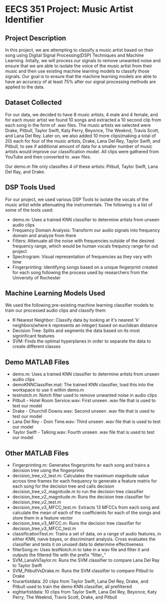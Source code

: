 <h1>EECS 351 Project: Music Artist Identifier</h1>

<h2>Project Description</h2>
<p>In this project, we are attempting to classify a music artist based on their song using Digital Signal Processing(DSP) Techniques and Machine Learning. Initally, we will process our signals to remove unwanted noise and ensure that we are able to isolate the voice of the music artist from their music and then use existing machine learning models to classify those signals. Our goal is to ensure that the machine learning models are able to have an accuracy of at least 75% after our signal processing methods are applied to the data.<p>

<h2>Dataset Collected</h2>
<p>For our data, we decided to have 8 music artists, 4 male and 4 female, and for each music artist we found 10 songs and extracted a 10 second clip from each song in the form of .wav files. The music artists we selected were Drake, Pitbull, Taylor Swift, Katy Perry, Beyonce, The Weeknd, Travis Scott, and Lana Del Rey. Later on, we also added 10 more clips(making a total of 20) each for four of the music artists, Drake, Lana Del Rey, Taylor Swift, and Pitbull, to see if additional amount of data for a smaller number of music artists would improve our classification model. All clips were gathered from YouTube and then converted to .wav files. </p>

<p>Our demo.m file only classifies 4 of these artists: Pitbull, Taylor Swift, Lana Del Ray, and Drake.</p>

<h2>DSP Tools Used</h2>
<p>For our project, we used various DSP Tools to isolate the vocals of the music artist while attenuating the instrumentals. The following is a list of some of the tools used: </p>
<ul>
  <li>demo.m: Uses a trained KNN classifier to determine artists from unseen audio clips</li>
  
  <li>Frequency Domain Analysis: Transform our audio signals into frequency domain and analyze from there</li>
  
  <li>Filters: Attenuate all the noise with frequencies outside of the desired frequency range, which would be human vocals frequncy range for out project</li>

  <li>Spectrogram: Visual representation of frequencies as they vary with time</li>

  <li>Fingerprinting: Identifying songs based on a unique fingerprint created for each song following the process used by researchers from the University of Rochester</li>
</ul>

<h2>Machine Learning Models Used</h2>
<p>We used the following pre-existing machine learning classifier models to train our processed audio clips and classify them </p>
<ul>
  <li>K-Nearest Neighbor: Classify data by looking at it's nearest 'k' neighbors(where k represents an integer) based on euclidean distance</li>
  
  <li>Decision Tree: Splits and segments the data based on its most signinficant features</li>

  <li>SVM: Finds the optimal hyperplanes in order to separate the data to create different classes </li>

</ul>
<h2>Demo MATLAB Files</h2>
<ul>
  <li>demo.m: Uses a trained KNN classifier to determine artists from unseen audio clips</li>
  <li>demoKNNClassifier.mat: The trained KNN classifier, load this into the workspace to use it within demo.m</li>
  <li>testnotch.m: Notch filter used to remove unwanted noise in audio clips</li>
  <li>Pitbull - Hotel Room Service.wav: First unseen .wav file that is used to test our model</li>
  <li>Drake - Churchill Downs.wav: Second unseen .wav file that is used to test our model</li>
  <li>Lana Del Rey - Doin Time.wav: Third unseen .wav file that is used to test our model</li>
  <li>Taylor Swift - Talking.wav: Fourth unseen .wav file that is used to test our model</li>
</ul>

<h2>Other MATLAB Files</h2>
<ul>
  <li>Fingerprinting.m: Generates fingerprints for each song and trains a decision tree using the fingerprints</li>

  <li>decision_tree_v2_test.m: Calculates the maximum magnitude value across time frames for each frequency to generate a feature matrix for each song for the decision tree and calls decision decision_tree_v2_magnitude.m to run the decision tree classifier</li>

  <li>decision_tree_v2_magnitude.m: Runs the decision tree classifier for decision_tree_v2_test.m </li>

  <li>decision_tree_v3_MFCC_test.m: Extracts 13 MFCCs from each song and calculate the mean of each of the coefficients for each of the songs and store them in a feature vector</li>

  <li>decision_tree_v3_MFCC.m: Runs the decision tree classifier for decision_tree_v3_MFCC_test.m</li>

  <li>classificationTest.m: Trains a set of data, on a range of audio features, in either KNN, naive bayes, or discriminant analysis. Cross evaluates the classifier and tests it on unused data to determine effectiveness</li>

  <li>filterSong.m: Uses testNotch.m to take in a wav file and filter it and outputs the filtered file with the prefix “filter_”</li>

  <li>SVM_LanaVsTaylor.m: Runs the SVM classifier to compare Lana Del Ray to Taylor Swift</li>

  <li>SVM_PitbullVsDrake.m: Runs the SVM classifier to compare Pitbull to Drake</li>
  <li>fourartistdata: 20 clips from Taylor Swift, Lana Del Rey, Drake, and Pitbull used to train the demo KNN classifier, all prefiltered</li>
  <li>eightartistdata: 10 clips from Taylor Swift, Lana Del Rey, Beyonce, Katy Perry, The Weeknd, Travis Scott, Drake, and Pitbull</li>
</ul>
